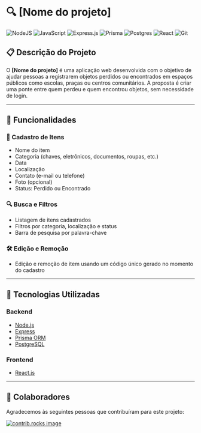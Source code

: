 # 🔍 [Nome do projeto]

![NodeJS](https://img.shields.io/badge/node.js-6DA55F?style=for-the-badge&logo=node.js&logoColor=white)
![JavaScript](https://img.shields.io/badge/javascript-%23323330.svg?style=for-the-badge&logo=javascript&logoColor=%23F7DF1E)
![Express.js](https://img.shields.io/badge/express.js-%23404d59.svg?style=for-the-badge&logo=express&logoColor=%2361DAFB)
![Prisma](https://img.shields.io/badge/Prisma_ORM-3982CE?style=for-the-badge&logo=Prisma&logoColor=white)
![Postgres](https://img.shields.io/badge/postgres-%23316192.svg?style=for-the-badge&logo=postgresql&logoColor=white)
![React](https://img.shields.io/badge/react-%2320232a.svg?style=for-the-badge&logo=react&logoColor=%2361DAFB)
![Git](https://img.shields.io/badge/git-%23F05033.svg?style=for-the-badge&logo=git&logoColor=white)

## 📋 Descrição do Projeto

O **[Nome do projeto]** é uma aplicação web desenvolvida com o objetivo de ajudar pessoas a registrarem objetos perdidos ou encontrados em espaços públicos como escolas, praças ou centros comunitários. A proposta é criar uma ponte entre quem perdeu e quem encontrou objetos, sem necessidade de login.

---

## 🧩 Funcionalidades

### 📝 Cadastro de Itens

- Nome do item
- Categoria (chaves, eletrônicos, documentos, roupas, etc.)
- Data
- Localização
- Contato (e-mail ou telefone)
- Foto (opcional)
- Status: Perdido ou Encontrado

### 🔍 Busca e Filtros

- Listagem de itens cadastrados
- Filtros por categoria, localização e status
- Barra de pesquisa por palavra-chave

### 🛠️ Edição e Remoção

- Edição e remoção de item usando um código único gerado no momento do cadastro

---

## 🧱 Tecnologias Utilizadas

### Backend

- [Node.js](https://nodejs.org/)
- [Express](https://expressjs.com/)
- [Prisma ORM](https://www.prisma.io/)
- [PostgreSQL](https://www.postgresql.org/)

### Frontend

- [React.js](https://reactjs.org/)

---

## 🤝 Colaboradores

Agradecemos às seguintes pessoas que contribuíram para este projeto:

<!-- <table>
  <tr>
    <td align="center">
      <a href="#" title="João Evangelista(joaoev)">
        <img style="border-radius:50%;" src="https://avatars.githubusercontent.com/u/101232352?v=4" width="100px;" alt="Foto do João no GitHub"/><br>
        <sub>
          <b>João Evangelista</b>
        </sub>
      </a>
    </td>
  </tr>
</table> -->

<a href="https://github.com/Vitorloula/Avanti-ProjetoFinal/graphs/contributors">
  <img src="https://contrib.rocks/image?repo=Vitorloula/Avanti-ProjetoFinal" alt="contrib.rocks image" />
</a>

